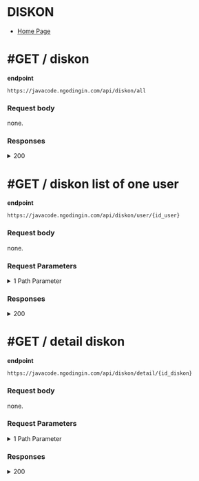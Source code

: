 # DISKON

- [Home Page](https://github.com/mahendradwipurwanto/javacodeapp_docs/blob/main/README.md)

# #GET / diskon

**endpoint**
```
https://javacode.ngodingin.com/api/diskon/all
```

### Request body
none.

### Responses

<details><summary>200</summary>
<p>

```
{
    "status_code": 200,
    "data": [
        {
            "id_diskon": 1,
            "id_user": 1,
            "nama_user": "Super Admin",
            "nama": "Mengisi survey",
            "diskon": 10
        }
    ]
}
```

</p>
</details>


# #GET / diskon list of one user

**endpoint**
```
https://javacode.ngodingin.com/api/diskon/user/{id_user}
```

### Request body
none.

### Request Parameters

<details><summary>1 Path Parameter</summary>
<p>

> id_user: integer

</p>
</details>

### Responses

<details><summary>200</summary>
<p>

```
{
    "status_code": 200,
    "data": [
        {
            "id_diskon": 1,
            "id_user": 1,
            "nama_user": "Super Admin",
            "nama": "Mengisi survey",
            "diskon": 10
        }
    ]
}
```

</p>
</details>


# #GET / detail diskon

**endpoint**
```
https://javacode.ngodingin.com/api/diskon/detail/{id_diskon}
```

### Request body
none.

### Request Parameters

<details><summary>1 Path Parameter</summary>
<p>

> id_diskon: integer

</p>
</details>

### Responses

<details><summary>200</summary>
<p>

```
{
    "status_code": 200,
    "data": [
        {
            "id_diskon": 1,
            "id_user": 1,
            "nama_user": "Super Admin",
            "nama": "Mengisi survey",
            "diskon": 10
        }
    ]
}
```

</p>
</details>
